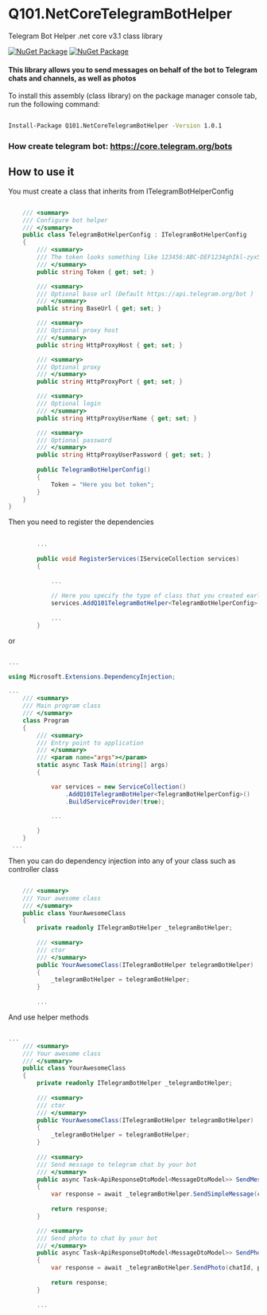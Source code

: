 # Q101.NetCoreTelegramBotHelper
 Telegram Bot Helper .net core v3.1 class library
 
[![NuGet Package](https://img.shields.io/nuget/v/Q101.NetCoreTelegramBotHelper.svg?style=for-the-badge&logo=appveyor)](https://www.nuget.org/packages/Q101.NetCoreTelegramBotHelper)
[![NuGet Package](https://img.shields.io/nuget/dt/Q101.NetCoreTelegramBotHelper.svg?style=for-the-badge&logo=appveyor)](https://www.nuget.org/packages/Q101.NetCoreTelegramBotHelper)

#### This library allows you to send messages on behalf of the bot to Telegram chats and channels, as well as photos


 To install this assembly (class library) on the package manager console tab, run the following command:
```bash

Install-Package Q101.NetCoreTelegramBotHelper -Version 1.0.1

```

### How create telegram bot: https://core.telegram.org/bots

## How to use it

You must create a class that inherits from ITelegramBotHelperConfig

```cs

    /// <summary>
    /// Configure bot helper
    /// </summary>
    public class TelegramBotHelperConfig : ITelegramBotHelperConfig
    {
        /// <summary>
        /// The token looks something like 123456:ABC-DEF1234ghIkl-zyx57W2v1u123ew11
        /// </summary>
        public string Token { get; set; }

        /// <summary>
        /// Optional base url (Default https://api.telegram.org/bot )
        /// </summary>
        public string BaseUrl { get; set; }

        /// <summary>
        /// Optional proxy host
        /// </summary>
        public string HttpProxyHost { get; set; }

        /// <summary>
        /// Optional proxy
        /// </summary>
        public string HttpProxyPort { get; set; }

        /// <summary>
        /// Optional login
        /// </summary>
        public string HttpProxyUserName { get; set; }

        /// <summary>
        /// Optional password
        /// </summary>
        public string HttpProxyUserPassword { get; set; }
		
		public TelegramBotHelperConfig()
		{
			Token = "Here you bot token";
		}
    }
}

```

Then you need to register the dependencies

```cs
		
		...
		
		public void RegisterServices(IServiceCollection services)
		{
		
			...
			
			// Here you specify the type of class that you created earlier for configuration
			services.AddQ101TelegramBotHelper<TelegramBotHelperConfig>();
			
			...
		}

```

or

```cs

...

using Microsoft.Extensions.DependencyInjection;

...
    /// <summary>
    /// Main program class
    /// </summary>
    class Program
    {
        /// <summary>
        /// Entry point to application
        /// </summary>
        /// <param name="args"></param>
        static async Task Main(string[] args)
        {

			var services = new ServiceCollection()
				.AddQ101TelegramBotHelper<TelegramBotHelperConfig>()
				.BuildServiceProvider(true);
				
			...

        }
    }
 ...

```

Then you can do dependency injection into any of your class such as controller class


```cs

    /// <summary>
    /// Your awesome class
    /// </summary>
    public class YourAwesomeClass
    {
		private readonly ITelegramBotHelper _telegramBotHelper;
		
		/// <summary>
		/// ctor
		/// </summary>		
		public YourAwesomeClass(ITelegramBotHelper telegramBotHelper)
		{
			_telegramBotHelper = telegramBotHelper;
		}
		
		...

```

And use helper methods


```cs

...
    /// <summary>
    /// Your awesome class
    /// </summary>
    public class YourAwesomeClass
    {
		private readonly ITelegramBotHelper _telegramBotHelper;
		
		/// <summary>
		/// ctor
		/// </summary>		
		public YourAwesomeClass(ITelegramBotHelper telegramBotHelper)
		{
			_telegramBotHelper = telegramBotHelper;
		}
		
		/// <summary>
		/// Send message to telegram chat by your bot
		/// </summary>			
		public async Task<ApiResponseDtoModel<MessageDtoModel>> SendMessage(string chatId, string message)
		{
			var response = await _telegramBotHelper.SendSimpleMessage(chatId, message);
			
			return response;
		}

		/// <summary>
		/// Send photo to chat by your bot
		/// </summary>			
		public async Task<ApiResponseDtoModel<MessageDtoModel>> SendPhoto(string chatId, string photoFilePath)
		{
			var response = await _telegramBotHelper.SendPhoto(chatId, photoFilePath);
			
			return response;		
		}
		
		...

```
